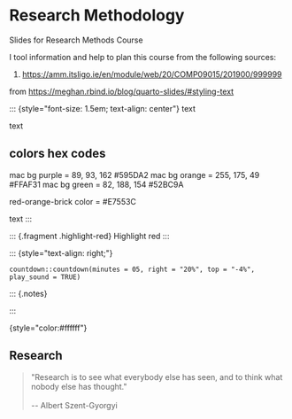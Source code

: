 # Research Methodology
Slides for Research Methods Course



I tool information and help to plan this course from the following sources:

1. https://amm.itsligo.ie/en/module/web/20/COMP09015/201900/999999


from https://meghan.rbind.io/blog/quarto-slides/#styling-text 

::: {style="font-size: 1.5em; text-align: center"}
text

text


## colors hex codes

mac bg purple = 89, 93, 162 #595DA2
mac bg orange = 255, 175, 49  #FFAF31
mac bg green = 82, 188, 154 #52BC9A

red-orange-brick color =  #E7553C

text
:::

::: {.fragment .highlight-red}
Highlight red
:::



::: {style="text-align: right;"}


```{r}
countdown::countdown(minutes = 05, right = "20%", top = "-4%", play_sound = TRUE)
```

::: {.notes}

:::

{style="color:#ffffff"}

## Research

> "Research is to see what everybody else has seen, and to think what nobody else has thought." <br><br>-- Albert Szent-Gyorgyi

